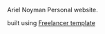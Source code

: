 Ariel Noyman Personal website.

built using [Freelancer template](https://startbootstrap.com/template-overviews/freelancer/)
